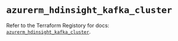 # `azurerm_hdinsight_kafka_cluster`

Refer to the Terraform Registory for docs: [`azurerm_hdinsight_kafka_cluster`](https://registry.terraform.io/providers/hashicorp/azurerm/3.52.0/docs/resources/hdinsight_kafka_cluster).
